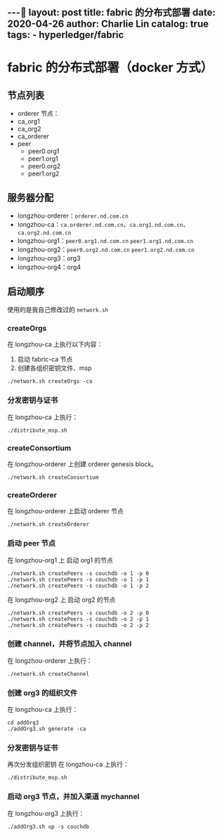 ---
layout:     post
title:      fabric 的分布式部署
date:       2020-04-26
author:     Charlie Lin
catalog:    true
tags:
     - hyperledger/fabric
---

# fabric 的分布式部署（docker 方式）

## 节点列表

* orderer 节点：
* ca_org1
* ca_org2
* ca_orderer
* peer
  * peer0.org1
  * peer1.org1
  * peer0.org2
  * peer1.org2 

## 服务器分配

* longzhou-orderer：`orderer.nd.com.cn`
* longzhou-ca：`ca.orderer.nd.com.cn`、`ca.org1.nd.com.cn`、`ca.org2.nd.com.cn`
* longzhou-org1：`peer0.org1.nd.com.cn` `peer1.org1.nd.com.cn`
* longzhou-org2：`peer0.org2.nd.com.cn` `peer1.org2.nd.com.cn`
* longzhou-org3：org3
* longzhou-org4：org4

## 启动顺序
使用的是我自己修改过的 `network.sh`

### createOrgs
在 longzhou-ca 上执行以下内容：
1. 启动 fabric-ca 节点
2. 创建各组织密钥文件、msp

```shell
./network.sh createOrgs -ca
```

### 分发密钥与证书
在 longzhou-ca 上执行：
```shell
./distribute_msp.sh
```

### createConsortium
在 longzhou-orderer 上创建 orderer genesis block。
```shell
./network.sh createConsortium
```

### createOrderer
在 longzhou-orderer 上启动 orderer 节点
```shell
./network.sh createOrderer
```

### 启动 peer 节点 
在 longzhou-org1 上 启动 org1 的节点
```shell
./network.sh createPeers -s couchdb -o 1 -p 0
./network.sh createPeers -s couchdb -o 1 -p 1
./network.sh createPeers -s couchdb -o 1 -p 2
```
在 longzhou-org2 上 启动 org2 的节点
```shell
./network.sh createPeers -s couchdb -o 2 -p 0
./network.sh createPeers -s couchdb -o 2 -p 1
./network.sh createPeers -s couchdb -o 2 -p 2
```

### 创建 channel，并将节点加入 channel
在 longzhou-orderer 上执行：
```shell
./network.sh createChannel
```

### 创建 org3 的组织文件
在 longzhou-ca 上执行：
```shell
cd addOrg3
./addOrg3.sh generate -ca
``` 

### 分发密钥与证书
再次分发组织密钥
在 longzhou-ca 上执行：
```shell
./distribute_msp.sh
```

### 启动 org3 节点，并加入渠道 mychannel
在 longzhou-org3 上执行：
```shell
./addOrg3.sh up -s couchdb
``` 
